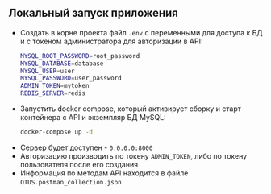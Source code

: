 ## Локальный запуск приложения
- Создать в корне проекта файл `.env` с переменными для доступа к БД и с токеном администратора для авторизации в API:
    ```bash
    MYSQL_ROOT_PASSWORD=root_password
    MYSQL_DATABASE=database
    MYSQL_USER=user
    MYSQL_PASSWORD=user_password
    ADMIN_TOKEN=mytoken
    REDIS_SERVER=redis
    ```
- Запустить docker compose, который активирует сборку и старт контейнера с API и экземпляр БД MySQL:
    ```bash
    docker-compose up -d
    ```
- Сервер будет доступен - `0.0.0.0:8000`
- Авторизацию производить по токену `ADMIN_TOKEN`, либо по токену пользователя после его создания
- Информация по методам API находится в файле `OTUS.postman_collection.json`